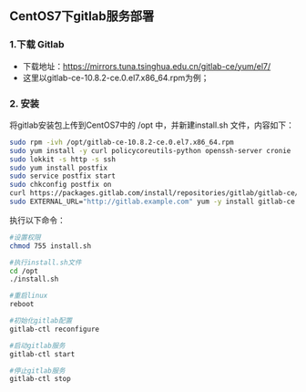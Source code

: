 ## CentOS7下gitlab服务部署

### 1.下载 Gitlab
- 下载地址：https://mirrors.tuna.tsinghua.edu.cn/gitlab-ce/yum/el7/
- 这里以gitlab-ce-10.8.2-ce.0.el7.x86_64.rpm为例；

### 2. 安装
将gitlab安装包上传到CentOS7中的 /opt 中，并新建install.sh 文件，内容如下：
```bash
sudo rpm -ivh /opt/gitlab-ce-10.8.2-ce.0.el7.x86_64.rpm
sudo yum install -y curl policycoreutils-python openssh-server cronie
sudo lokkit -s http -s ssh
sudo yum install postfix
sudo service postfix start
sudo chkconfig postfix on
curl https://packages.gitlab.com/install/repositories/gitlab/gitlab-ce/script.rpm.sh | sudo bash
sudo EXTERNAL_URL="http://gitlab.example.com" yum -y install gitlab-ce
```

执行以下命令：
```bash
#设置权限
chmod 755 install.sh

#执行install.sh文件
cd /opt
./install.sh

#重启linux
reboot

#初始化gitlab配置
gitlab-ctl reconfigure

#启动gitlab服务
gitlab-ctl start

#停止gitlab服务
gitlab-ctl stop
```
